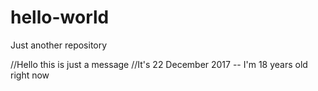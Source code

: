 # hello-world
Just another repository


//Hello this is just a message
//It's 22 December 2017 -- I'm 18 years old right now
